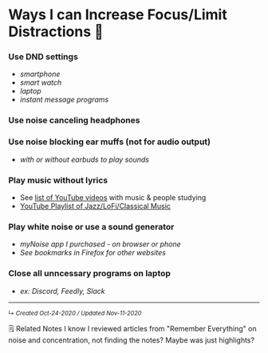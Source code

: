 # Ways I can Increase Focus/Limit Distractions 📌

### Use DND settings
- *smartphone*
- *smart watch*
- *laptop*
- *instant message programs*


### Use noise canceling headphones
### Use noise blocking ear muffs (not for audio output)
- *with or without earbuds to play sounds*


### Play music without lyrics
- See [list of YouTube videos](coworking-resources.md) with music & people studying
- [YouTube Playlist of Jazz/LoFi/Classical Music](https://www.youtube.com/playlist?list=PLZzl2Uy474aK4NZl30lqNXwFmIokd1hJn)

### Play white noise or use a sound generator
- *myNoise app I purchased*
		- *on browser or phone*
- *See bookmarks in Firefox for other websites*


### Close all unncessary programs on laptop	
- *ex: Discord, Feedly, Slack*


------------------------
<small>↳ <i>Created Oct-24-2020 / Updated Nov-11-2020</i></small>

🗒 Related Notes
I know I reviewed articles from "Remember Everything" on noise and concentration, not finding the notes? Maybe was just highlights?
